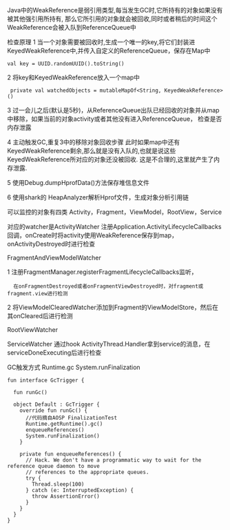 
Java中的WeakReference是弱引用类型,每当发生GC时,它所持有的对象如果没有被其他强引用所持有,
那么它所引用的对象就会被回收,同时或者稍后的时间这个WeakReference会被入队到ReferenceQueue中

检查原理
1 当一个对象需要被回收时,生成一个唯一的key,将它们封装进KeyedWeakReference中,并传入自定义的ReferenceQueue，保存在Map中
```
val key = UUID.randomUUID().toString()
```
2 将key和KeyedWeakReference放入一个map中
```
 private val watchedObjects = mutableMapOf<String, KeyedWeakReference>()
```
3 过一会儿之后(默认是5秒)，从ReferenceQueue出队已经回收的对象并从map中移除，如果当前的对象activity或者其他没有进入ReferenceQueue，
   检查是否内存泄露

4 主动触发GC,重复3中的移除对象回收步骤
   此时如果map中还有KeyedWeakReference剩余,那么就是没有入队的,也就是说这些KeyedWeakReference所对应的对象还没被回收.
   这是不合理的,这里就产生了内存泄露.

5 使用Debug.dumpHprofData()方法保存堆信息文件

6 使用shark的 HeapAnalyzer解析Hprof文件，生成对象分析引用链



可以监控的对象有四类 
Activity，Fragment，ViewModel，RootView，Service

对应的watcher是ActivityWatcher
  注册Application.ActivityLifecycleCallbacks回调，onCreate时将activity使用WeakReference保存到map，onActivityDestroyed时进行检查

FragmentAndViewModelWatcher

   1 注册FragmentManager.registerFragmentLifecycleCallbacks监听，

      在onFragmentDestroyed或者onFragmentViewDestroyed时，对fragment或fragment.view进行检测

   2 将ViewModelClearedWatcher添加到Fragment的ViewModelStore，然后在其onCleared后进行检测

RootViewWatcher

ServiceWatcher
 通过hook  ActivityThread.Handler拿到service的消息，在serviceDoneExecuting后进行检查


GC触发方式 
Runtime.gc
System.runFinalization
```
fun interface GcTrigger {

  fun runGc()

  object Default : GcTrigger {
    override fun runGc() {
      //代码摘自AOSP FinalizationTest
      Runtime.getRuntime().gc()
      enqueueReferences()
      System.runFinalization()
    }

    private fun enqueueReferences() {
      // Hack. We don't have a programmatic way to wait for the reference queue daemon to move
      // references to the appropriate queues.
      try {
        Thread.sleep(100)
      } catch (e: InterruptedException) {
        throw AssertionError()
      }
    }
  }
}
```